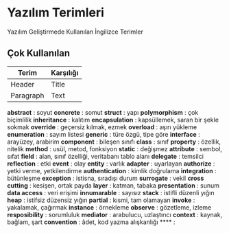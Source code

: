 
# Yazılım Terimleri

Yazılım Geliştirmede Kullanılan İngilizce Terimler

## Çok Kullanılan

| Terim | Karşılığı |
| ----------- | ----------- |
| Header | Title |
| Paragraph | Text |

**abstract** : soyut
**concrete** : somut
**struct** : yapı
**polymorphism** : çok biçimlilik
**inheritance** : kalıtım
**encapsulation** : kapsüllemek, saran bir şekle sokmak
**override** : geçersiz kılmak, ezmek
**overload** : aşırı yükleme
**enumeration** : sayım listesi
**generic** : türe özgü, tipe göre
**interface** : arayüzey, arabirim
**component** : bileşen sınıfı
**class** : sınıf
**property** : özellik, nitelik
**method** : usül, metod, fonksiyon
**static** : değişmez
**attribute** : sembol, sıfat
**field** : alan, sınıf özelliği, veritabanı tablo alanı
**delegate** : temsilci
**reflection** : etki
**event** : olay
**entity** : varlık
**adapter** : uyarlayan
**authorize** : yetki verme, yetkilendirme
**authentication** : kimlik doğrulama
**integration** : bütünleşme
**exception** : istisna, sıradışı durum
**surrogate** : vekil
**cross cutting** : kesişen, ortak payda
**layer** : katman, tabaka
**presentation** : sunum
**data access** : veri erişimi
**innumarable** : sayısız
**stack** : istifli düzenli yığın
**heap** : istifsiz düzensiz yığın
**partial** : kısmi, tam olamayan
**invoke** : yakalamak, çağırmak
**instance** : örnekleme
**observe** : gözetleme, izleme
**resposibility** : sorumluluk
**mediator** : arabulucu, uzlaştırıcı
**context** : kaynak, bağlam, şart
**convention** : âdet, kod yazma alışkanlığı
**** : 
